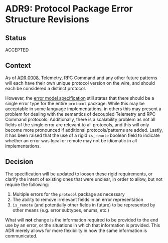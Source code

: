 # ADR9: Protocol Package Error Structure Revisions

## Status

ACCEPTED

## Context

As of [ADR 0008](./0008-protocol-split.md), Telemetry, RPC Command and any other future patterns will each have their own unique protocol version on the wire, and should each be considered a distinct protocol.

However, the [error model specification](../../reference/error-model.md) still states that there should be a single error type for the entire `protocol` package. While this may be acceptable in some language implementations, in others this may present a problem for dealing with the semantics of decoupled Telemetry and RPC Command protocols. Additionally, there is a scalability problem as not all fields of the single error are relevant to all protocols, and this will only become more pronounced if additional protocols/patterns are added. Lastly, it has been raised that the use of a rigid `is_remote` boolean field to indicate whether an error was local or remote may not be idiomatic in all implementations.

## Decision

The specification will be updated to loosen these rigid requirements, or clarify the intent of existing ones that were unclear, in order to allow, but not require the following:

1) Multiple errors for the `protocol` package as necessary
2) The ability to remove irrelevant fields in an error representation
3) `is_remote` (and potentially other fields in future) to be represented by other means (e.g. error subtypes, enums, etc.)

What will **not** change is the information required to be provided to the end use by an error, or the situations in which that information is provided. This ADR merely allows for more flexibility in how the same information is communicated.